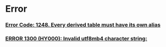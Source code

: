 Error
===

### [Error Code: 1248. Every derived table must have its own alias](./Error/1248.md)
### [ERROR 1300 (HY000): Invalid utf8mb4 character string:](./Error/1300.md)

